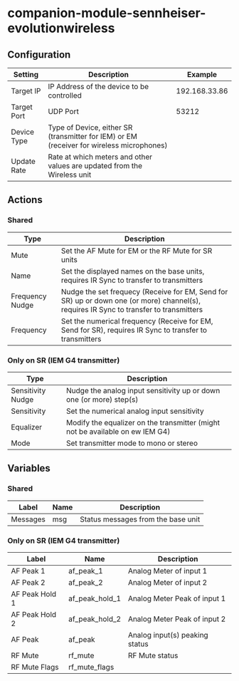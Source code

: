 # companion-module-sennheiser-evolutionwireless

## Configuration

| Setting     | Description                                                                               | Example       |
| ----------- | ----------------------------------------------------------------------------------------- | ------------- |
| Target IP   | IP Address of the device to be controlled                                                 | 192.168.33.86 |
| Target Port | UDP Port									                                              |     53212     |
| Device Type | Type of Device, either SR (transmitter for IEM) or EM (receiver for wireless microphones) |               |
| Update Rate | Rate at which meters and other values are updated from the Wireless unit                  |               |

## Actions

### Shared

| Type            | Description                                                                                                                            |
| --------------- | -------------------------------------------------------------------------------------------------------------------------------------- |
| Mute            | Set the AF Mute for EM or the RF Mute for SR units                                                                                     |
| Name            | Set the displayed names on the base units, requires IR Sync to transfer to transmitters                                                |
| Frequency Nudge | Nudge the set frequecy (Receive for EM, Send for SR) up or down one (or more) channel(s), requires IR Sync to transfer to transmitters |
| Frequency       | Set the numerical frequency (Receive for EM, Send for SR), requires IR Sync to transfer to transmitters                                |

### Only on SR (IEM G4 transmitter)

| Type              | Description                                                                   |
| ----------------- | ----------------------------------------------------------------------------- |
| Sensitivity Nudge | Nudge the analog input sensitivity up or down one (or more) step(s)           |
| Sensitivity       | Set the numerical analog input sensitivity                                    |
| Equalizer         | Modify the equalizer on the transmitter (might not be available on ew IEM G4) |
| Mode              | Set transmitter mode to mono or stereo                                        |

## Variables

### Shared

| Label    | Name | Description                        |
| -------- | ---- | ---------------------------------- |
| Messages | msg  | Status messages from the base unit |

### Only on SR (IEM G4 transmitter)

| Label          | Name           | Description                    |
| -------------- | -------------- | ------------------------------ |
| AF Peak 1      | af_peak_1      | Analog Meter of input 1        |
| AF Peak 2      | af_peak_2      | Analog Meter of input 2        |
| AF Peak Hold 1 | af_peak_hold_1 | Analog Meter Peak of input 1   |
| AF Peak Hold 2 | af_peak_hold_2 | Analog Meter Peak of input 2   |
| AF Peak        | af_peak        | Analog input(s) peaking status |
| RF Mute        | rf_mute        | RF Mute status                 |
| RF Mute Flags  | rf_mute_flags  |                                |
